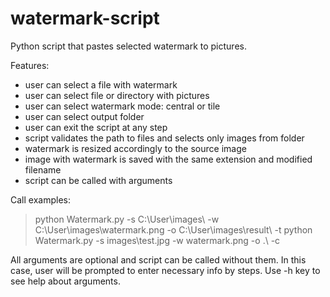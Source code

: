 # watermark-script
Python script that pastes selected watermark to pictures.


Features:
- user can select a file with watermark
- user can select file or directory with pictures
- user can select watermark mode: central or tile
- user can select output folder
- user can exit the script at any step
- script validates the path to files and selects only images from folder
- watermark is resized accordingly to the source image
- image with watermark is saved with the same extension and modified filename
- script can be called with arguments

Call examples:
> python Watermark.py -s C:\User\images\ -w C:\User\images\watermark.png -o C:\User\images\result\ -t
> python Watermark.py -s images\test.jpg -w watermark.png -o .\ -c

All arguments are optional and script can be called without them. In this case, user will be prompted to enter necessary info by steps.
Use -h key to see help about arguments.
